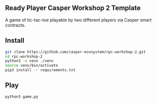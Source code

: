 ## Ready Player Casper Workshop 2 Template
A game of tic-tac-toe playable by two different players via Casper smart contracts.

## Install
```bash
git clone https://github.com/casper-ecosystem/rpc-workshop-2.git
cd rpc-workshop-2
python3 -m venv ./venv
source venv/bin/activate
pip3 install -r requirements.txt
```

## Play
```bash
python3 game.py
```
